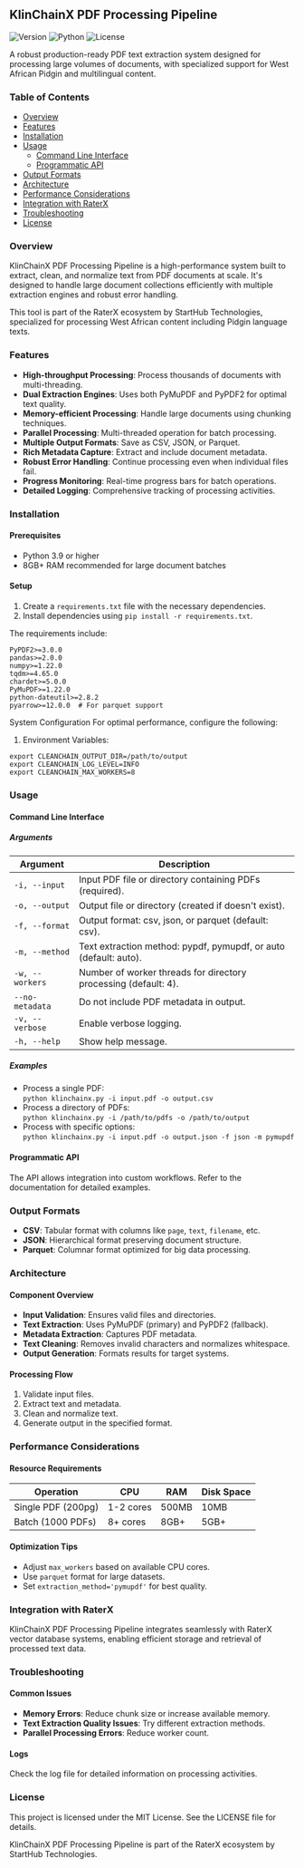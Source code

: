 
## KlinChainX PDF Processing Pipeline

<img alt="Version" src="https://img.shields.io/badge/version-1.0.0-blue">  
<img alt="Python" src="https://img.shields.io/badge/python-3.9+-green">  
<img alt="License" src="https://img.shields.io/badge/license-MIT-green">  

A robust production-ready PDF text extraction system designed for processing large volumes of documents, with specialized support for West African Pidgin and multilingual content.

### Table of Contents
- [Overview](#overview)
- [Features](#features)
- [Installation](#installation)
- [Usage](#usage)
    - [Command Line Interface](#command-line-interface)
    - [Programmatic API](#programmatic-api)
- [Output Formats](#output-formats)
- [Architecture](#architecture)
- [Performance Considerations](#performance-considerations)
- [Integration with RaterX](#integration-with-raterx)
- [Troubleshooting](#troubleshooting)
- [License](#license)

### Overview
KlinChainX PDF Processing Pipeline is a high-performance system built to extract, clean, and normalize text from PDF documents at scale. It's designed to handle large document collections efficiently with multiple extraction engines and robust error handling.

This tool is part of the RaterX ecosystem by StartHub Technologies, specialized for processing West African content including Pidgin language texts.

### Features
- **High-throughput Processing**: Process thousands of documents with multi-threading.
- **Dual Extraction Engines**: Uses both PyMuPDF and PyPDF2 for optimal text quality.
- **Memory-efficient Processing**: Handle large documents using chunking techniques.
- **Parallel Processing**: Multi-threaded operation for batch processing.
- **Multiple Output Formats**: Save as CSV, JSON, or Parquet.
- **Rich Metadata Capture**: Extract and include document metadata.
- **Robust Error Handling**: Continue processing even when individual files fail.
- **Progress Monitoring**: Real-time progress bars for batch operations.
- **Detailed Logging**: Comprehensive tracking of processing activities.

### Installation
#### Prerequisites
- Python 3.9 or higher
- 8GB+ RAM recommended for large document batches

#### Setup
1. Create a `requirements.txt` file with the necessary dependencies.
2. Install dependencies using `pip install -r requirements.txt`.

The requirements include:
```
PyPDF2>=3.0.0
pandas>=2.0.0
numpy>=1.22.0
tqdm>=4.65.0
chardet>=5.0.0
PyMuPDF>=1.22.0
python-dateutil>=2.8.2
pyarrow>=12.0.0  # For parquet support
```
 System Configuration
For optimal performance, configure the following:


1. Environment Variables:
```
export CLEANCHAIN_OUTPUT_DIR=/path/to/output
export CLEANCHAIN_LOG_LEVEL=INFO
export CLEANCHAIN_MAX_WORKERS=8
```

### Usage

#### Command Line Interface
##### Arguments
| Argument       | Description                                                   |
|----------------|---------------------------------------------------------------|
| `-i, --input`  | Input PDF file or directory containing PDFs (required).        |
| `-o, --output` | Output file or directory (created if doesn't exist).           |
| `-f, --format` | Output format: csv, json, or parquet (default: csv).           |
| `-m, --method` | Text extraction method: pypdf, pymupdf, or auto (default: auto). |
| `-w, --workers`| Number of worker threads for directory processing (default: 4).|
| `--no-metadata`| Do not include PDF metadata in output.                         |
| `-v, --verbose`| Enable verbose logging.                                       |
| `-h, --help`   | Show help message.                                            |

##### Examples
- Process a single PDF:  
    `python klinchainx.py -i input.pdf -o output.csv`
- Process a directory of PDFs:  
    `python klinchainx.py -i /path/to/pdfs -o /path/to/output`
- Process with specific options:  
    `python klinchainx.py -i input.pdf -o output.json -f json -m pymupdf`

#### Programmatic API
The API allows integration into custom workflows. Refer to the documentation for detailed examples.

### Output Formats
- **CSV**: Tabular format with columns like `page`, `text`, `filename`, etc.
- **JSON**: Hierarchical format preserving document structure.
- **Parquet**: Columnar format optimized for big data processing.

### Architecture
#### Component Overview
- **Input Validation**: Ensures valid files and directories.
- **Text Extraction**: Uses PyMuPDF (primary) and PyPDF2 (fallback).
- **Metadata Extraction**: Captures PDF metadata.
- **Text Cleaning**: Removes invalid characters and normalizes whitespace.
- **Output Generation**: Formats results for target systems.

#### Processing Flow
1. Validate input files.
2. Extract text and metadata.
3. Clean and normalize text.
4. Generate output in the specified format.

### Performance Considerations
#### Resource Requirements
| Operation          | CPU       | RAM       | Disk Space |
|---------------------|-----------|-----------|------------|
| Single PDF (200pg)  | 1-2 cores | 500MB     | 10MB       |
| Batch (1000 PDFs)   | 8+ cores  | 8GB+      | 5GB+       |

#### Optimization Tips
- Adjust `max_workers` based on available CPU cores.
- Use `parquet` format for large datasets.
- Set `extraction_method='pymupdf'` for best quality.

### Integration with RaterX
KlinChainX PDF Processing Pipeline integrates seamlessly with RaterX vector database systems, enabling efficient storage and retrieval of processed text data.

### Troubleshooting
#### Common Issues
- **Memory Errors**: Reduce chunk size or increase available memory.
- **Text Extraction Quality Issues**: Try different extraction methods.
- **Parallel Processing Errors**: Reduce worker count.

#### Logs
Check the log file for detailed information on processing activities.

### License
This project is licensed under the MIT License. See the LICENSE file for details.

KlinChainX PDF Processing Pipeline is part of the RaterX ecosystem by StartHub Technologies.